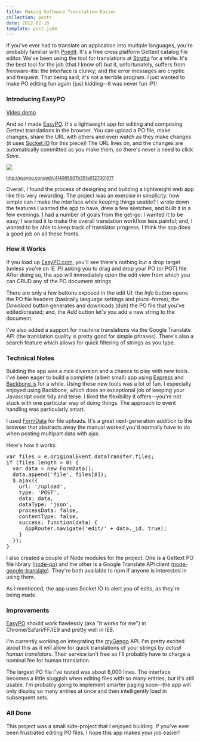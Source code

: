 ```yaml
---
title: Making Software Translation Easier
collection: posts
date: 2012-02-18
template: post.jade
---
```


If you've ever had to translate an application into multiple languages, you're probably familiar with [Poedit](http://www.poedit.net/). It's a free cross platform Gettext catalog file editor. We've been using the tool for translations at [Strutta](http://www.strutta.com) for a while. It's the best tool for the job (that I know of) but it, unfortunately, suffers from freeware-itis: the interface is clunky; and the error messages are cryptic and frequent. That being said, it's not a terrible program. I just wanted to make PO editing fun again (just kidding--it was never fun :P)!

### Introducing EasyPO

[Video demo](http://youtu.be/ZeCZBt2Qgm0)

And so I made [EasyPO](http://easypo.com). It's a lightweight app for editing and composing Gettext translations in the browser. You can upload a PO file, make changes, share the URL with others and even watch as they make changes (it uses [Socket.IO](http://socket.io/) for this piece)! The URL lives on, and the changes are automatically committed as you make them, so there's never a need to click *Save*.

![](http://media.tumblr.com/tumblr_lzm3jpUF3U1qzx9nu.png)

<small>http://easypo.com/edit/4f4065907b351e0127001071</small>

Overall, I found the process of designing and building a lightweight web app like this very rewarding. The project was an exercise in simplicity: how simple can I make the interface while keeping things usable? I wrote down the features I wanted the app to have, drew a few sketches, and built it in a few evenings. I had a number of goals from the get-go: I wanted it to be easy; I wanted it to make the overall translation workflow less painful; and, I wanted to be able to keep track of translator progress. I think the app does a good job on all these fronts.

### How it Works

If you load up [EasyPO.com](http://easypo.com), you'll see there's nothing but a drop target (unless you're on IE :P) asking you to drag and drop your PO (or POT) file. After doing so, the app will immediately open the edit view from which you can CRUD any of the PO document strings.

There are only a few buttons exposed in the edit UI: the *Info* button opens the PO file headers (basically language settings and plural-forms); the *Download* button generates and downloads (duh) the PO file that you've edited/created; and, the *Add* button let's you add a new string to the document.

I've also added a support for machine translations via the Google Translate API (the translation quality is pretty good for simple phrases). There's also a search feature which allows for quick filtering of strings as you type.

### Technical Notes

Building the app was a nice diversion and a chance to play with new tools. I've been eager to build a complete (albeit small) app using [Express](http://expressjs.com/) and [Backbone.js](http://documentcloud.github.com/backbone/) for a while. Using these new tools was a lot of fun. I especially enjoyed using Backbone, which does an exceptional job of keeping your Javascript code tidy and terse. I liked the flexibility it offers--you're not stuck with one particular way of doing things. The approach to event handling was particularly smart.

I used [FormData](https://developer.mozilla.org/en/XMLHttpRequest/FormData) for file uploads. It's a great next-generation addition to the browser that abstracts away the manual worked you'd normally have to do when posting multipart data with ajax.

Here's how it works:

<pre class="prettyprint">
var files = e.originalEvent.dataTransfer.files;
if (files.length &gt; 0) {
  var data = new FormData();
  data.append('file', files[0]);
  $.ajax({
    url: '/upload',
    type: 'POST',
    data: data,
    dataType: 'json',
    processData: false,
    contentType: false,
    success: function(data) {
      AppRouter.navigate('edit/' + data._id, true);
    }
  });
}
</pre>

I also created a couple of Node modules for the project. One is a Gettext PO file library ([node-po](https://github.com/mikejholly/node-po)) and the other is a Google Translate API client ([node-google-translate](https://github.com/mikejholly/node-google-translate)). They're both available to npm if anyone is interested in using them.

As I mentioned, the app uses Socket.IO to alert you of edits, as they're being made.

### Improvements

[EasyPO](http://easypo.com) should work flawlessly (aka "it works for me") in Chrome/Safari/FF/IE9 and pretty well in IE8.

I'm currently working on integrating the [myGengo](http://mygengo.com) API. I'm pretty excited about this as it will allow for quick translations of your strings by *actual human translators*. Their service isn't free so I'll probably have to charge a nominal fee for human translation.

The largest PO file I've tested was about 6,000 lines. The interface becomes a little sluggish when editing files with so many entries, but it's still usable. I'm probably going to implement smarter paging soon--the app will only display so many entries at once and then intelligently load in subsequent sets.

### All Done

This project was a small side-project that I enjoyed building. If you've ever been frustrated editing PO files, I hope this app makes your job easier!
